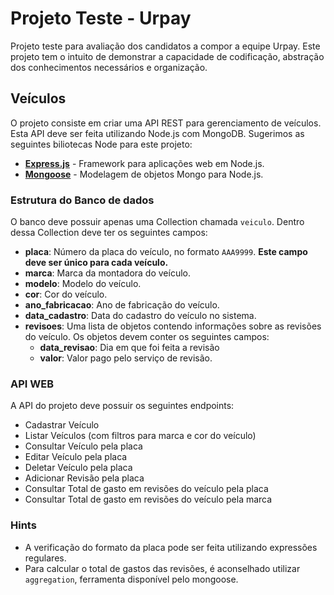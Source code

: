 # Projeto Teste - Urpay

Projeto teste para avaliação dos candidatos a compor a equipe Urpay. Este projeto tem o intuito de demonstrar a capacidade de codificação, abstração dos conhecimentos necessários e organização.

## Veículos

O projeto consiste em criar uma API REST para gerenciamento de veículos. Esta API deve ser feita utilizando Node.js com MongoDB. Sugerimos as seguintes biliotecas Node para este projeto:

* [__Express.js__](https://expressjs.com/) - Framework para aplicações web em Node.js.
* [__Mongoose__](https://mongoosejs.com/) - Modelagem de objetos Mongo para Node.js.

### Estrutura do Banco de dados

O banco deve possuir apenas uma Collection chamada `veiculo`. Dentro dessa Collection deve ter os seguintes campos:

* __placa__: Número da placa do veículo, no formato `AAA9999`. **Este campo deve ser único para cada veículo.**
* __marca__: Marca da montadora do veículo.
* __modelo__: Modelo do veículo.
* __cor__: Cor do veículo.
* __ano_fabricacao__: Ano de fabricação do veículo.
* __data_cadastro__: Data do cadastro do veículo no sistema.
* __revisoes__: Uma lista de objetos contendo informações sobre as revisões do veículo. Os objetos devem conter os seguintes campos:
  * __data_revisao__: Dia em que foi feita a revisão
  * __valor__: Valor pago pelo serviço de revisão.
  
### API WEB

A API do projeto deve possuir os seguintes endpoints:
* Cadastrar Veículo
* Listar Veículos (com filtros para marca e cor do veículo)
* Consultar Veículo pela placa
* Editar Veículo pela placa
* Deletar Veículo pela placa
* Adicionar Revisão pela placa
* Consultar Total de gasto em revisões do veículo pela placa
* Consultar Total de gasto em revisões do veículo pela marca

### Hints

* A verificação do formato da placa pode ser feita utilizando expressões regulares.
* Para calcular o total de gastos das revisões, é aconselhado utilizar `aggregation`, ferramenta disponível pelo mongoose.

